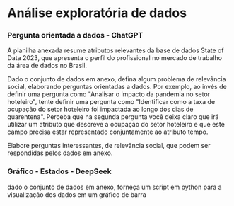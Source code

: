 # Análise exploratória de dados 

### Pergunta orientada a dados - ChatGPT

A planilha anexada resume atributos relevantes da base de dados State of Data 2023, que apresenta o perfil do profissional no mercado de trabalho da área de dados no Brasil.

Dado o conjunto de dados em anexo, defina algum problema de relevância social, elaborando perguntas orientadas a dados.
Por exemplo, ao invés de definir uma pergunta como "Analisar o impacto da pandemia no setor hoteleiro", tente definir uma pergunta como "Identificar como a taxa de ocupação do setor hoteleiro foi impactada ao longo dos dias de quarentena". Perceba que na segunda pergunta você deixa claro que irá utilizar um atributo que descreve a ocupação do setor hoteleiro e que este campo precisa estar representado conjuntamente ao atributo tempo.

Elabore perguntas interessantes, de relevância social, que podem ser respondidas pelos dados em anexo.

### Gráfico - Estados - DeepSeek

dado o conjunto de dados em anexo, forneça um script em python para a visualização dos dados em um gráfico de barra
